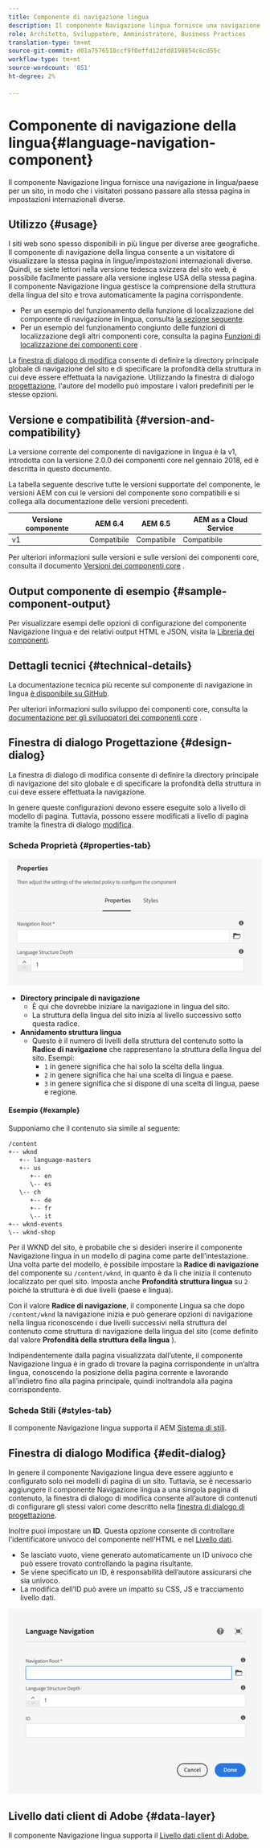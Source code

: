 ```yaml
---
title: Componente di navigazione lingua
description: Il componente Navigazione lingua fornisce una navigazione in lingua/paese per un sito, in modo che i visitatori possano passare alla stessa pagina in un’altra impostazione internazionale.
role: Architetto, Sviluppatore, Amministratore, Business Practices
translation-type: tm+mt
source-git-commit: d01a7576518ccf9f0effd12dfd8198854c6cd55c
workflow-type: tm+mt
source-wordcount: '851'
ht-degree: 2%

---
```



# Componente di navigazione della lingua{#language-navigation-component}

Il componente Navigazione lingua fornisce una navigazione in lingua/paese per un sito, in modo che i visitatori possano passare alla stessa pagina in impostazioni internazionali diverse.

## Utilizzo {#usage}

I siti web sono spesso disponibili in più lingue per diverse aree geografiche. Il componente di navigazione della lingua consente a un visitatore di visualizzare la stessa pagina in lingue/impostazioni internazionali diverse. Quindi, se siete lettori nella versione tedesca svizzera del sito web, è possibile facilmente passare alla versione inglese USA della stessa pagina. Il componente Navigazione lingua gestisce la comprensione della struttura della lingua del sito e trova automaticamente la pagina corrispondente.

* Per un esempio del funzionamento della funzione di localizzazione del componente di navigazione in lingua, consulta [la sezione seguente](#example).
* Per un esempio del funzionamento congiunto delle funzioni di localizzazione degli altri componenti core, consulta la pagina [Funzioni di localizzazione dei componenti core](/help/get-started/localization.md) .

La [finestra di dialogo di modifica](#edit-dialog) consente di definire la directory principale globale di navigazione del sito e di specificare la profondità della struttura in cui deve essere effettuata la navigazione. Utilizzando la finestra di dialogo [progettazione](#design-dialog), l&#39;autore del modello può impostare i valori predefiniti per le stesse opzioni.

## Versione e compatibilità {#version-and-compatibility}

La versione corrente del componente di navigazione in lingua è la v1, introdotta con la versione 2.0.0 dei componenti core nel gennaio 2018, ed è descritta in questo documento.

La tabella seguente descrive tutte le versioni supportate del componente, le versioni AEM con cui le versioni del componente sono compatibili e si collega alla documentazione delle versioni precedenti.

| Versione componente | AEM 6.4 | AEM 6.5 | AEM as a Cloud Service |
|--- |--- |--- |---|
| v1 | Compatibile | Compatibile | Compatibile |

Per ulteriori informazioni sulle versioni e sulle versioni dei componenti core, consulta il documento [Versioni dei componenti core](/help/versions.md) .

## Output componente di esempio {#sample-component-output}

Per visualizzare esempi delle opzioni di configurazione del componente Navigazione lingua e dei relativi output HTML e JSON, visita la [Libreria dei componenti](https://adobe.com/go/aem_cmp_library_langnav).

## Dettagli tecnici {#technical-details}

La documentazione tecnica più recente sul componente di navigazione in lingua [è disponibile su GitHub](https://adobe.com/go/aem_cmp_tech_langnav_v1).

Per ulteriori informazioni sullo sviluppo dei componenti core, consulta la [documentazione per gli sviluppatori dei componenti core](/help/developing/overview.md) .

## Finestra di dialogo Progettazione {#design-dialog}

La finestra di dialogo di modifica consente di definire la directory principale di navigazione del sito globale e di specificare la profondità della struttura in cui deve essere effettuata la navigazione.

In genere queste configurazioni devono essere eseguite solo a livello di modello di pagina. Tuttavia, possono essere modificati a livello di pagina tramite la finestra di dialogo [modifica](#edit-dialog).

### Scheda Proprietà {#properties-tab}

![Finestra di dialogo di progettazione del componente Navigazione lingua](/help/assets/language-navigation-design.png)

* **Directory principale di navigazione**
   * È qui che dovrebbe iniziare la navigazione in lingua del sito.
   * La struttura della lingua del sito inizia al livello successivo sotto questa radice.
* **Annidamento struttura lingua**
   * Questo è il numero di livelli della struttura del contenuto sotto la **Radice di navigazione** che rappresentano la struttura della lingua del sito. Esempi:
      * `1` in genere significa che hai solo la scelta della lingua.
      * `2` in genere significa che hai una scelta di lingua e paese.
      * `3` in genere significa che si dispone di una scelta di lingua, paese e regione.

#### Esempio {#example}

Supponiamo che il contenuto sia simile al seguente:

```
/content
+-- wknd
   +-- language-masters
   +-- us
      +-- en
      \-- es
   \-- ch
      +-- de
      +-- fr
      \-- it
+-- wknd-events
\-- wknd-shop
```

Per il WKND del sito, è probabile che si desideri inserire il componente Navigazione lingua in un modello di pagina come parte dell’intestazione. Una volta parte del modello, è possibile impostare la **Radice di navigazione** del componente su `/content/wknd`, in quanto è da lì che inizia il contenuto localizzato per quel sito. Imposta anche **Profondità struttura lingua** su `2` poiché la struttura è di due livelli (paese e lingua).

Con il valore **Radice di navigazione**, il componente Lingua sa che dopo `/content/wknd` la navigazione inizia e può generare opzioni di navigazione nella lingua riconoscendo i due livelli successivi nella struttura del contenuto come struttura di navigazione della lingua del sito (come definito dal valore **Profondità della struttura della lingua** ).

Indipendentemente dalla pagina visualizzata dall’utente, il componente Navigazione lingua è in grado di trovare la pagina corrispondente in un’altra lingua, conoscendo la posizione della pagina corrente e lavorando all’indietro fino alla pagina principale, quindi inoltrandola alla pagina corrispondente.

### Scheda Stili {#styles-tab}

Il componente Navigazione lingua supporta il AEM [Sistema di stili](/help/get-started/authoring.md#component-styling).

## Finestra di dialogo Modifica {#edit-dialog}

In genere il componente Navigazione lingua deve essere aggiunto e configurato solo nei modelli di pagina di un sito. Tuttavia, se è necessario aggiungere il componente Navigazione lingua a una singola pagina di contenuto, la finestra di dialogo di modifica consente all’autore di contenuti di configurare gli stessi valori come descritto nella [finestra di dialogo di progettazione](#design-dialog).

Inoltre puoi impostare un **ID**. Questa opzione consente di controllare l&#39;identificatore univoco del componente nell&#39;HTML e nel [Livello dati](/help/developing/data-layer/overview.md).

* Se lasciato vuoto, viene generato automaticamente un ID univoco che può essere trovato controllando la pagina risultante.
* Se viene specificato un ID, è responsabilità dell’autore assicurarsi che sia univoco.
* La modifica dell’ID può avere un impatto su CSS, JS e tracciamento livello dati.

![Finestra di dialogo di modifica del componente Navigazione lingua](/help/assets/language-navigation-edit.png)

## Livello dati client di Adobe {#data-layer}

Il componente Navigazione lingua supporta il [Livello dati client di Adobe.](/help/developing/data-layer/overview.md)
